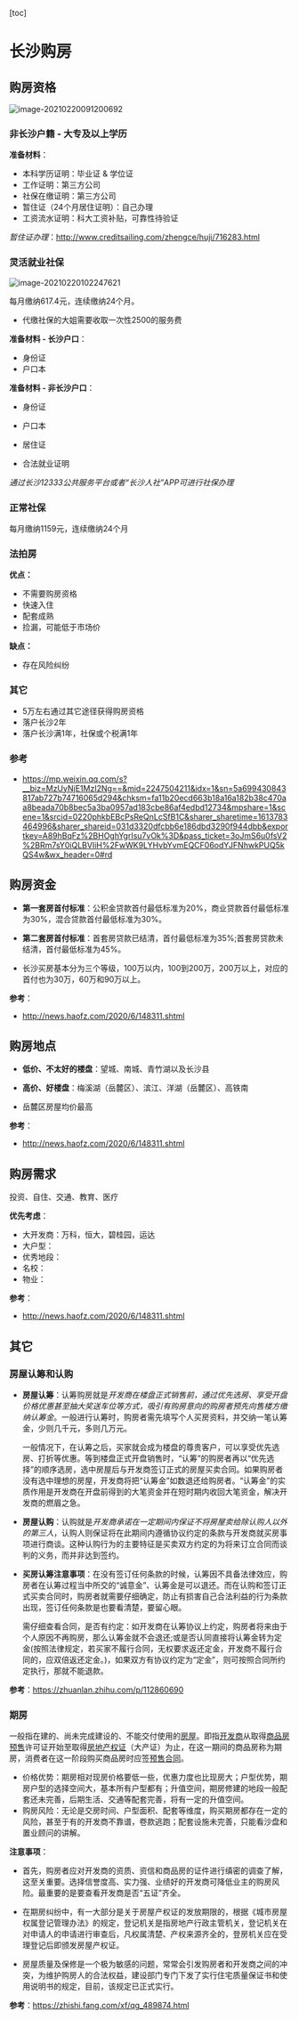 [toc]

# 长沙购房

## 购房资格

![image-20210220091200692](https://i.loli.net/2021/02/20/LtHCNanZPbwr3de.png)

### 非长沙户籍 - 大专及以上学历

**准备材料**：

- 本科学历证明：毕业证 & 学位证
- 工作证明：第三方公司
- 社保在缴证明：第三方公司
- 暂住证（24个月居住证明）：自己办理
- 工资流水证明：科大工资补贴，可靠性待验证

*暂住证办理*：http://www.creditsailing.com/zhengce/huji/716283.html

### 灵活就业社保

![image-20210220102247621](https://i.loli.net/2021/02/20/WBXEz5GuZi4NSfo.png)

每月缴纳617.4元，连续缴纳24个月。

- 代缴社保的大姐需要收取一次性2500的服务费

**准备材料 - 长沙户口**：

- 身份证
- 户口本

**准备材料 - 非长沙户口**：

- 身份证
- 户口本

- 居住证
- 合法就业证明

*通过长沙12333公共服务平台或者“长沙人社”APP可进行社保办理*

### 正常社保

每月缴纳1159元，连续缴纳24个月

### 法拍房

**优点：**

- 不需要购房资格
- 快速入住
- 配套成熟
- 捡漏，可能低于市场价

**缺点：**

- 存在风险纠纷

### 其它

- 5万左右通过其它途径获得购房资格
- 落户长沙2年
- 落户长沙满1年，社保或个税满1年

### 参考

- https://mp.weixin.qq.com/s?__biz=MzUyNjE1MzI2Ng==&mid=2247504211&idx=1&sn=5a699430843817ab727b74716065d294&chksm=fa11b20ecd663b18a16a182b38c470aa8beada70b8bec5a3ba0957ad183cbe86af4edbd12734&mpshare=1&scene=1&srcid=0220phkbEBcPsReQnLcSfB1C&sharer_sharetime=1613783464996&sharer_shareid=031d3320dfcbb6e186dbd3290f944dbb&exportkey=A89hBqFz%2BHOghYgrIsu7vOk%3D&pass_ticket=3oJmS6u0fsV2%2BRm7sY0iQLBVIiH%2FwWK9LYHvbYvmEQCF06odYJFNhwkPUQ5kQS4w&wx_header=0#rd

## 购房资金

- **第一套房首付标准**：公积金贷款首付最低标准为20%，商业贷款首付最低标准为30%，混合贷款首付最低标准为30%。

- **第二套房首付标准**：首套房贷款已结清，首付最低标准为35%;首套房贷款未结清，首付最低标准为45%。

- 长沙买房基本分为三个等级，100万以内，100到200万，200万以上，对应的首付也为30万，60万和90万以上。

**参考**：

- http://news.haofz.com/2020/6/148311.shtml

## 购房地点

- **低价、不太好的楼盘**：望城、南城、青竹湖以及长沙县

- **高价、好楼盘**：梅溪湖（岳麓区）、滨江、洋湖（岳麓区）、高铁南
-  岳麓区房屋均价最高

**参考**：

- http://news.haofz.com/2020/6/148311.shtml

## 购房需求

投资、自住、交通、教育、医疗

**优先考虑**：

- 大开发商：万科，恒大，碧桂园，运达
- 大户型：
- 优秀地段：
- 名校：
- 物业：

**参考**：

- http://news.haofz.com/2020/6/148311.shtml

## 其它

### 房屋认筹和认购

- **房屋认筹**：认筹购房就是*开发商在楼盘正式销售前，通过优先选房、享受开盘价格优惠甚至抽大奖送车位等方式，吸引有购房意向的购房者预先向售楼方缴纳认筹金*。一般进行认筹时，购房者需先填写个人买房资料，并交纳一笔认筹金，少则几千元，多则几万元。

  一般情况下，在认筹之后，买家就会成为楼盘的尊贵客户，可以享受优先选房、打折等优惠。等到楼盘正式开盘销售时，“认筹”的购房者再以“优先选择”的顺序选房，选中房屋后与开发商签订正式的房屋买卖合同。如果购房者没有选中理想的房屋，开发商将把“认筹金”如数退还给购房者。“认筹金”的实质作用是开发商在开盘前得到的大笔资金并在短时期内收回大笔资金，解决开发商的燃眉之急。

- **房屋认购**：认购就是*开发商承诺在一定期间内保证不将房屋卖给除认购人以外的第三人*，认购人则保证将在此期间内遵循协议约定的条款与开发商就买房事项进行商谈。这种认购行为的主要特征是买卖双方约定的为将来订立合同而谈判的义务，而并非达到签约。

- **买房认筹注意事项**：在没有签订任何条款的时候，认筹因不具备法律效应，购房者在认筹过程当中所交的“诚意金”、认筹金是可以退还。而在认购和签订正式买卖合同时，购房者就需要仔细确定，防止有损害自己合法利益的行为条款出现，签订任何条款是也要看清楚，要留心眼。

  需仔细查看合同，是否有约定：如开发商在认筹协议上约定，购房者将来由于个人原因不再购房，那么认筹金就不会退还;或是否认同直接将认筹金转为定金(按照法律规定，若买家不履行合同，无权要求返还定金，开发商不履行合同的，应双倍返还定金。)，如果双方有协议约定为“定金”，则可按照合同所约定执行，那就不能退款。

**参考**：https://zhuanlan.zhihu.com/p/112860690

### 期房

一般指在建的、尚未完成建设的、不能交付使用的[房屋](https://baike.baidu.com/item/房屋/1040087)。即指[开发商](https://baike.baidu.com/item/开发商/3542126)从取得[商品房预售](https://baike.baidu.com/item/商品房预售/3362017)许可证开始至取得[房地产权证](https://baike.baidu.com/item/房地产权证/9282276)（大产证）为止，在这一期间的商品房称为期房，消费者在这一阶段购买商品房时应签[预售合同](https://baike.baidu.com/item/预售合同/593577)。

- 价格优势：期房相对现房价格要低一些，优惠力度也比现房大；户型优势，期房户型的选择空间大，基本所有户型都有；升值空间，期房修建的地段一般配套还未完善，后期生活、交通等配套完善，将有一定的升值空间。
- 购房风险：无论是交房时间、户型面积、配套等维度，购买期房都存在一定的风险，甚至于有的开发商不靠谱，卷款逃跑；配套设施未完善，只能看沙盘和置业顾问的讲解。

**注意事项**：

- 首先，购房者应对开发商的资质、资信和商品房的证件进行缜密的调查了解，这至关重要。选择信誉度高、实力强、业绩好的开发商可降低业主的购房风险。最重要的是要查看开发商是否“五证”齐全。

- 在期房纠纷中，有一大部分是关于房屋产权证的发放期限的，根据《城市房屋权属登记管理办法》的规定，登记机关是指房地产行政主管机关，登记机关在对申请人的申请进行审查后，凡权属清楚、产权来源齐全的，登房机关应在受理登记后即颁发房屋产权证。

- 房屋质量及保修是一个极为敏感的问题，常常会引发购房者和开发商之间的冲突，为维护购房人的合法权益，建设部门专门下发了实行住宅质量保证书和使用说明书的规定，目前，该规定已正式实行。

**参考**：https://zhishi.fang.com/xf/qg_489874.html

